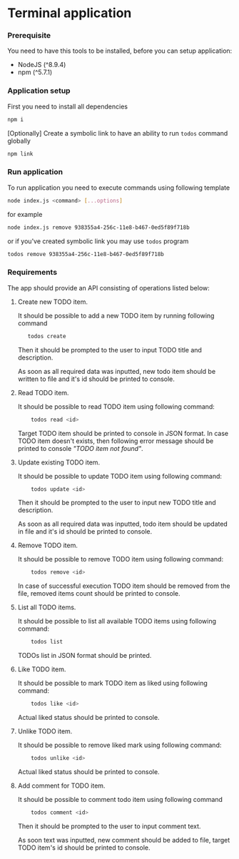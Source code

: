 # Terminal application

### Prerequisite

You need to have this tools to be installed, before you can setup application:

* NodeJS (^8.9.4)
* npm (^5.7.1)

### Application setup

First you need to install all dependencies

```bash
npm i
```

[Optionally] Create a symbolic link to have an ability to run `todos` command globally

```bash
npm link
```

### Run application

To run application you need to execute commands using following template

```bash
node index.js <command> [...options]
```

for example

```bash
node index.js remove 938355a4-256c-11e8-b467-0ed5f89f718b
```

or if you've created symbolic link you may use `todos` program

```bash
todos remove 938355a4-256c-11e8-b467-0ed5f89f718b
```

### Requirements

The app should provide an API consisting of operations listed below:

1. Create new TODO item.

    It should be possible to add a new TODO item by running following command
    ```bash
       todos create
    ```
    Then it should be prompted to the user to input TODO title and description.

    As soon as all required data was inputted, new todo item should be written to file and it's id should be printed to console.

2. Read TODO item.

    It should be possible to read TODO item using following command:
    ```bash
        todos read <id>
    ```
    Target TODO item should be printed to console in JSON format. In case TODO item doesn't exists, then following error message should be printed to console *"TODO item <id> not found"*.

3. Update existing TODO item.

    It should be possible to update TODO item using following command:
    ```bash
        todos update <id>
    ```

    Then it should be prompted to the user to input new TODO title and description.

    As soon as all required data was inputted, todo item should be updated in file and it's id should be printed to console.

4. Remove TODO item.

    It should be possible to remove TODO item using following command:
    ```bash
        todos remove <id>
    ```

    In case of successful execution TODO item should be removed from the file, removed items count should be printed to console.

5. List all TODO items.

    It should be possible to list all available TODO items using following command:

    ```bash
        todos list
    ```

    TODOs list in JSON format should be printed.

6. Like TODO item.

    It should be possible to mark TODO item as liked using following command:

    ```bash
        todos like <id>
    ```

    Actual liked status should be printed to console.

7. Unlike TODO item.

    It should be possible to remove liked mark using following command:

    ```bash
        todos unlike <id>
    ```

    Actual liked status should be printed to console.

7. Add comment for TODO item.

    It should be possible to comment todo item using following command

    ```bash
        todos comment <id>
    ```

    Then it should be prompted to the user to input comment text.

    As soon text was inputted, new comment should be added to file, target TODO item's id should be printed to console.

